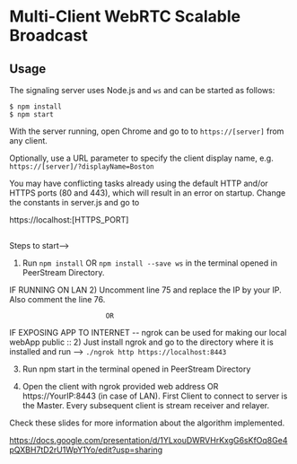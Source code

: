 Multi-Client WebRTC Scalable Broadcast
======================================

## Usage

The signaling server uses Node.js and `ws` and can be started as 
follows:

```
$ npm install
$ npm start
```

With the server running, open Chrome and go to to `https://[server]` from any client.

Optionally, use a URL parameter to specify the client display name, e.g. `https://[server]/?displayName=Boston`

You may have conflicting tasks already using the default HTTP and/or 
HTTPS ports (80 and 443), which will result in an error on startup. 
Change the constants in server.js and go to 

https://localhost:[HTTPS_PORT]

##
Steps to start-->

1) Run `npm install` OR `npm install --save ws` in the terminal opened in PeerStream Directory.

IF RUNNING ON LAN
2) Uncomment line 75 and replace the IP by your IP. Also comment the line 76.
  
                            OR  
  
IF EXPOSING APP TO INTERNET -- ngrok can be used for making our local webApp public ::
2) Just install ngrok and go to the directory where it is installed and run -->  `./ngrok http https://localhost:8443`
 
3) Run npm start in the terminal opened in PeerStream Directory

4) Open the client with ngrok provided web address OR https://YourIP:8443 (in case of LAN). First Client to connect to server
   is the Master. Every subsequent client is stream receiver and relayer.

Check these slides for more information about the algorithm implemented.

https://docs.google.com/presentation/d/1YLxouDWRVHrKxgG6sKfOq8Ge4pQXBH7tD2rU1WpY1Yo/edit?usp=sharing
```
